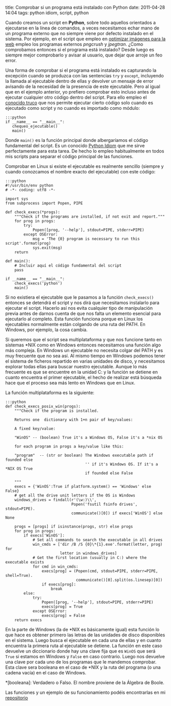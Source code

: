 title: Comprobar si un programa está instalado con Python
date: 2011-04-28 14:04
tags: python idiom, script, python

Cuando creamos un script en **Python**, sobre todo aquellos orientados a 
ejecutarse en la línea de comandos, a veces necesitamos echar mano de un 
programa externo que no siempre viene por defecto instalado en el sistema. Por 
ejemplo, en el script que empleo en 
[optimizar imágenes para la web](/optimizar_imagenes_para_la_web) empleo los 
programas externos *pngcrush* y *jpegtran*. ¿Como comprobamos entonces si el 
programa está instalado? Desde luego es siempre mejor comprobarlo y avisar al 
usuario, que dejar que arroje un feo error.

Una forma de comprobar si el programa está instalado es capturando la excepción 
cuando se produzca con las sentencias `try` y `except`, incluyendo la llamada al 
ejecutable dentro de ellas y devolver un mensaje de error avisando de la 
necesidad de la presencia de este ejecutable. Pero al igual que en el ejemplo 
anterior, yo prefiero comprobar esto incluso antes de ejecutar cualquier otro 
código dentro del script. Para ello empleo el [conocido truco][0] que nos 
permite ejecutar cierto código solo cuando es ejecutado como script y no cuando 
es importado como módulo:

    :::python
    if __name__ == "__main__":
       chequeo_ejecutable()
       main()


Donde `main()` es la función principal donde albergaríamos el código fundamental 
del script. Es un conocido [Python Idiom][1] que me sirve perfectamente para 
esta tarea. De hecho lo empleo habitualmente en todos mis scripts para separar 
el código principal de las funciones. 

  [0]: http://ibiblio.org/g2swap/byteofpython/read/module-name.html
  [1]: http://python.net/~goodger/projects/pycon/2007/idiomatic/handout.html

Comprobar en Linux si existe el ejecutable es realmente sencillo (siempre y 
cuando conozcamos el nombre exacto del ejecutable) con este código:

    :::python
    #!/usr/bin/env python
    # -*- coding: utf8 -*-
    
    import sys
    from subprocess import Popen, PIPE
    
    def check_execs(*progs):
        """Check if the programs are installed, if not exit and report."""
        for prog in progs:
            try:
                Popen([prog, '--help'], stdout=PIPE, stderr=PIPE)
            except OSError:
                msg = 'The {0} program is necessary to run this script'.format(prog)
                sys.exit(msg)
        return
    
    def main():
        # Incluir aquí el código fundamental del script
        pass
    
    if __name__ == "__main__":
        check_execs('python')
        main()


Si no existiera el ejecutable que le pasamos a la función `check_execs()` 
entonces se detendrá el script y nos dirá que necesitamos instalarlo para 
ejecutar el script. Hacerlo así nos evita cualquier tipo de manipulación previa 
antes de darnos cuenta de que nos falta un elemento esencial para ejecutarlo al 
completo. Esta función funciona porque en Linux los ejecutables normalmente 
están colgando de una ruta del PATH. En Windows, por ejemplo, la cosa cambia.

Si queremos que el script sea multiplataforma y que nos funcione tanto en 
sistemas \*NIX como en Windows entonces necesitamos una función algo más 
compleja. En Windows un ejecutable no necesita colgar del PATH y es muy 
frecuente que no sea así. Al mismo tiempo en Windows podemos tener el sistema de 
ficheros repartido en varias unidades de disco, y necesitamos explorar todas 
ellas para buscar nuestro ejecutable. Aunque lo más frecuente es que se 
encuentre en la unidad C: y la función se detiene en cuanto encuentra el primer 
ejecutable, el hecho de realizar está búsqueda hace que el proceso sea más lento 
en Windows que en Linux. 

La función multiplataforma es la siguiente:

    :::python
    def check_execs_posix_win(progs):
        """Check if the program is installed.
    
        Returns one  dictionary with 1+n pair of key/values:
        
        A fixed key/value:
        
        "WinOS" -- (boolean) True it's a Windows OS, False it's a *nix OS
        
        for each program in progs a key/value like this:
        
        "program"  -- (str or boolean) The Windows executable path if founded else 
                                       '' if it's Windows OS. If it's a *NIX OS True
                                       if founded else False 
    
        """
        execs = {'WinOS':True if platform.system() == 'Windows' else False}
        # get all the drive unit letters if the OS is Windows
        windows_drives = findall(r'(\w:)\\',
                                 Popen('fsutil fsinfo drives', stdout=PIPE).
                                 communicate()[0]) if execs['WinOS'] else None
    
        progs = [progs] if isinstance(progs, str) else progs
        for prog in progs:
            if execs['WinOS']:
                # Set all commands to search the executable in all drives
                win_cmds = ['dir /B /S {0}\*{1}.exe'.format(letter, prog) for
                            letter in windows_drives]
                # Get the first location (usually in C:) where the executable exists
                for cmd in win_cmds:
                    execs[prog] = (Popen(cmd, stdout=PIPE, stderr=PIPE, shell=True).
                                   communicate()[0].split(os.linesep)[0])
                    if execs[prog]:
                        break
            else:
                try:
                    Popen([prog, '--help'], stdout=PIPE, stderr=PIPE)
                    execs[prog] = True
                except OSError:
                    execs[prog] = False
        return execs

En la parte de Windows (la de \*NIX es básicamente igual) esta función lo que 
hace es obtener primero las letras de las unidades de disco disponibles en el 
sistema. Luego busca el ejecutable en cada una de ellas y en cuanto encuentra 
la primera ruta al ejecutable se detiene. La función en este caso devuelve un 
diccionario donde hay una clave fija que es `WinOS` que será `True` si estamos 
en Windows y `False` en caso contrario. Luego nos devuelve una clave por cada 
uno de los programas que le mandemos comprobar. Esta clave sera booleana en el 
caso de *NIX y la ruta del programa (o una cadena vacía) en el caso de Windows.

*[booleana]: Verdadero o Falso. El nombre proviene de la Álgebra de Boole.

Las funciones y un ejemplo de su funcionamiento podéis encontrarlas en mi 
[repositorio][repo]

   
   [repo]: https://bitbucket.org/joedicastro/python-recipes/src/tip/src/check_execs.py
